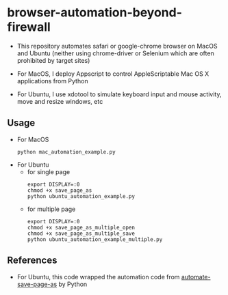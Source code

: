 # browser-automation-beyond-firewall
- This repository automates safari or google-chrome browser on MacOS and Ubuntu (neither using chrome-driver or Selenium which are often prohibited by target sites)

- For MacOS, I deploy Appscript to control AppleScriptable Mac OS X applications from Python
- For Ubuntu, I use xdotool to simulate keyboard input and mouse activity, move and resize windows, etc

## Usage
- For MacOS
    ~~~
    python mac_automation_example.py
    ~~~
- For Ubuntu
    - for single page
        ~~~
        export DISPLAY=:0
        chmod +x save_page_as
        python ubuntu_automation_example.py
        ~~~
    - for multiple page
        ~~~
        export DISPLAY=:0
        chmod +x save_page_as_multiple_open
        chmod +x save_page_as_multiple_save
        python ubuntu_automation_example_multiple.py
        ~~~

## References
- For Ubuntu, this code wrapped the automation code from [automate-save-page-as](https://github.com/abiyani/automate-save-page-as) by Python